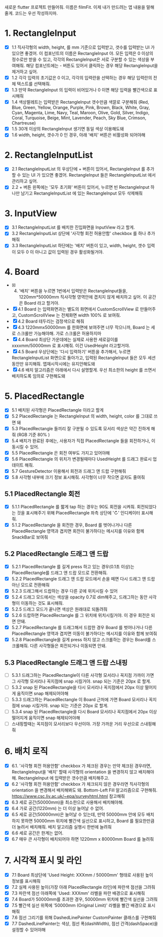 새로운 flutter 프로젝트 만들어줘. 이름은 filmFit. 이제 내가 만드려는 앱 내용을 말해줄게. 코드는 우선 작성하지마.

# 1. RectangleInput
- [x] 1.1 직사각형의 width, height, 를 mm 기준으로 입력받고, 갯수를 입력받는 UI 가 있으면 좋겠어. 이 컴포넌트의 이름은 RectangleInput 야. 모든 입력은 0 이상의 정수로만 받을 수 있고, 각각의 RectangleInput은 서로 구분할 수 있는 색상을 부여해줘. 해당 컴포넌트에는 - 버튼도 있어서 클릭하는 경우 해당 RectangleInput을 제거하고 싶어.
- [x] 1.2 각각 입력의 초기값은 0 이고, 각각의 입력란을 선택하는 경우 해당 입력란의 전체 텍스트를 선택해줘.
- [x] 1.3 만약 RectangleInput 의 입력이 비어있거나 0 이면 해당 입력을 빨간색으로 표시해줘
- [x] 1.4 색상팔레트는 입력받은 RectangleInput 갯수만큼 색깔로 구분해줘 (Red, Blue, Green, Yellow, Orange, Purple, Pink, Brown, Black, White, Gray, Cyan, Magenta, Lime, Navy, Teal, Maroon, Olive, Gold, Silver, Indigo, Coral, Turquoise, Beige, Mint, Lavender, Peach, Sky Blue, Crimson, Chartreuse)
- [x] 1.5 30개 이상의 RectangleInput 생기면 동일 색상 이용해도돼
- [x] 1.6 width, height, 갯수가 0 인 경우, 아래 '배치' 버튼은 비활성화 되어야해

# 2. RectangleInputList
- [x] 2.1 RectangleInputList 의 우상단에 + 버튼이 있어서, RectangleInput 를 추가할 수 있는 UI 가 있으면 좋겠어. RectangleInput 들은 RectangleInputList 에서 관리하고 싶어.
- [x] 2.2 + 버튼 왼쪽에는 '모두 초기화' 버튼이 있어서, 누르면 빈 RectangleInput 하나만 남기고 RectangleInputList 에 있는 RectangleInput 모두 삭제해줘

# 3. InputView
- [x] 3.1 RectangleInputList 를 배치한 진입화면을 InputView 라고 할게.
- [x] 3.2 RectangleInputList 상단에 '사각형 회전 허용안함' checkbox 를 하나 추가해줘
- [x] 3.3 RectangleInputList 하단에는 '배치' 버튼이 있고, width, height, 갯수 입력이 모두 0 이 아니고 값이 입력된 경우 활성화될거야.

# 4. Board
- [x] 4. '배치' 버튼을 누르면 1번에서 입력받은 RectangleInput들을, 1220mm*50000mm 직사각형 영역안에 겹치지 않게 배치하고 싶어. 이 공간은 Board 라고 할거야.
- [x] 4.1 Board 는 입력화면과는 별도의 화면에서 CustomScrollView 로 만들어주고, CustomScrollView 는 전체화면 width 100% 로 보여줘.
- [x] 4.2 Board 테두리는 검정색으로 해줘
- [x] 4.3 1220mmx50000mm 를 한화면에 보여주면 너무 작으니까, Board 는 세로 스크롤만 가능해야해. 가로 스크롤은 허용하지마
- [x] 4.4 Board 최상단 가운데에는 실제로 사용한 세로길이를 xxxxmm/50000mm 로 표시해줘. 이건 UsedHeight 라고할거야.
- [x] 4.5 Board 우상단에는 '다시 입력하기' 버튼을 추가해서, 누르면 RectangleInputList 화면으로 돌아가고, 입력된 RectangleInput 들은 모두 세션동안만  유지해줘. 앱재시작시에는 유지안해도돼
- [x] 4.6 배치 알고리즘은 아래에서 다시 설명할게. 우선 최소한의 height 를 쓰면서 배치하도록 임의로 구현해도돼

# 5. PlacedRectangle
- [x] 5.1 배치된 사각형은 PlacedRectangle 이라고 할게
- [x] 5.2 PlacedRectangle 는 RectangleInput 의 width, height, color 를 그대로 쓰면 돼
- [x] 5.3 PlacedRectangle 들끼리 잘 구분될 수 있도록 모서리 색상은 약간 진하게 해줘 (RGB 기준 80% )
- [x] 5.4 배치가 완료된 후에는, 사용자가 직접 PlacedRectangle 들을 회전하거나, 이동시킬 수 있어.
- [x] 5.5 PlacedRectangle 은 회전 여부도 가지고 있어야해
- [x] 5.6 PlacedRectangle 의 위치가 변경될때마다 UsedHeight 를 드래그 완료시 업데이트 해줘.
- [x] 5.7 GestureDetector 이용해서 회전과 드래그 앤 드랍 구현해줘
- [x] 5.8 사각형 내부에 크기 정보 표시해줘. 사각형이 너무 작으면 글자도 줄여줘

## 5.1 PlacedRectangle 회전
- [x] 5.1.1 PlacedRectangle 를 짧게 tap 하는 경우는 90도 회전을 시켜줘. 회전되었다는 것을 표시해주기 위해 PlacedRectangle 좌측 상단에 '↻' 인디케이터 표시해줘.
- [x] 5.1.2 PlacedRectangle 을 회전한 경우, Board 를 벗어나거나 다른 PlacedRectangle 영역과 겹치면 회전이 불가하다는 메시지를 이유와 함께 SnackBar로 보여줘

## 5.2 PlacedRectangle 드래그 앤 드랍
- [x] 5.2.1 PlacedRectangle 를 길게 press 하고 있는 경우(0.1초 이상)는 PlacedRectangle를 드래그 앤 드랍 모드로 전환해줘.
- [x] 5.2.2 PlacedRectangle 드래그 앤 드랍 모드에서 손을 떼면 다시 드래그 앤 드랍 아닌 모드로 전환해줘
- [x] 5.2.3 드래그해서 드랍하는 경우 다른 곳에 위치시킬 수 있어
- [x] 5.2.4 드래그 모드에서는 색상을 opacity 0.7로 dim해주고, 드래그하는 동안 사각형이 이동하는 것도 표시해줘. 
- [x] 5.2.5 드래그 모드가 끝나면 색상은 원래대로 되돌려줘
- [x] 5.2.6 드랍하면 PlacedRectangle 를 그 위치에 위치시킬거야. 이 경우 회전은 되면 안돼.
- [x] 5.2.7 PlacedRectangle 를 드래그해서 드랍한 경우 Board 를 벗어나거나 다른 PlacedRectangle 영역과 겹치면 이동이 불가하다는 메시지를 이유와 함께 보여줘
- [x] 5.2.8 PlacedRectangle을 길게 press 하지 않고 스크롤하는 경우는 Board를 스크롤해줘. 다른 사각형들은 회전되거나 이동되면 안돼.

## 5.3 PlacedRectangle 드래그 앤 드랍 스내핑
- [ ] 5.3.1 드래그하는 PlacedRectangle이 다른 사각형 모서리나 꼭지점 가까이 가면 그 사각형 모서리나 꼭지점에 snap 시킬거야. snap 되는 기준은 20px 로 할게. 
- [ ] 5.3.2 snap 된 PlacedRectangle을 다시 모서리나 꼭지점에서 20px 이상 떨어지게 움직이면 snap 해제되어야해
- [ ] 5.3.3 드래그하는 PlacedRectangle 이 Board 근처에 가면 Board 모서리나 꼭지점에 snap 시킬거야. snap 되는 기준은 20px 로 할게. 
- [ ] 5.3.4 snap 된 PlacedRectangle을 다시 Board 모서리나 꼭지점에서 20px 이상 떨어지게 움직이면 snap 해제되어야해
- [ ] 스내핑할때는 꼭지점이 모서리보다 우선이야. 가장 가까운 거리 우선으로 스내핑해줘

# 6. 배치 로직
- [x] 6.1. '사각형 회전 허용안함' checkbox 가 체크된 경우는 만약 체크된 경우라면, RectangleInput을 '배치' 할때 사각형의 orientation 을 변경하지 않고 배치해야해. RectangleInput 에 입력받은 갯수만큼 배치해주고.
- [x] 6.2  '사각형 회전 허용안함' checkbox 가 체크되지 않은 경우라면 직사각형의 orientation 을 변경해서 배치해봐도 돼. Bottom-Left Fill 알고리즘으로 구현해줘. https://www.csc.liv.ac.uk/~epa/surveyhtml.html 참고해줘
- [x] 6.3 세로 공간(50000mm)을 최소한으로 사용해서 배치해야해. 
- [x] 6.4 가로 공간(1220mm) 는 더 이상 늘어날 수 없어.
- [x] 6.5 세로 공간(50000mm)은 늘어날 수 있는데, 만약 50000mm 안에 모두 배치하지 못하면 50000mm 위치에 빨간색 실선으로 표시하고, Board 를 필요한만큼 더 늘려서 배치해줘. 배치 알고리즘 실행시 한번에 늘려줘
- [x] 6.6 세로 공간은 한계는 없어.
- [x] 6.7 매우 큰 사각형이 배치되어야 하면 1220mm x 80000mm Board 를 늘려줘

# 7. 시각적 표시 및 라인
- [x] 7.1 Board 최상단에 'Used Height: XXXmm / 50000mm' 형태로 사용된 높이 정보를 표시해줘
- [x] 7.2 실제 사용된 높이(가장 아래 PlacedRectangle 라인)에 파란색 점선을 그려줘
- [x] 7.3 파란색 점선 아래쪽에 'Used: XXXmm' 라벨을 파란 배경으로 표시해줘
- [x] 7.4 Board가 50000mm를 초과한 경우, 50000mm 위치에 빨간색 실선을 그려줘
- [x] 7.5 빨간색 실선 위쪽에 '50000mm (Original Limit)' 라벨을 빨간 배경으로 표시해줘
- [x] 7.6 점선 그리기를 위해 DashedLinePainter CustomPainter 클래스를 구현해줘
- [x] 7.7 DashedLinePainter는 색상, 점선 폭(dashWidth), 점선 간격(dashSpace)을 설정할 수 있어야해
